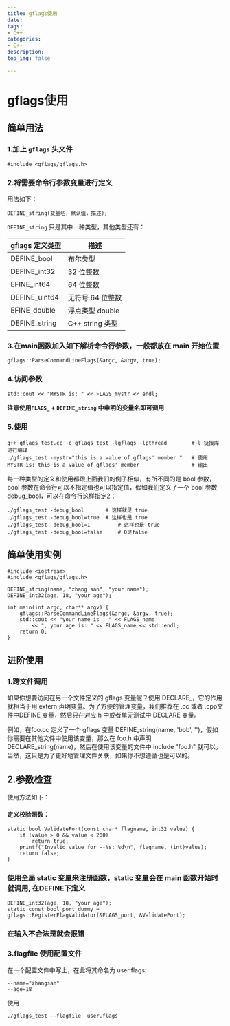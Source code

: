 ```yaml
---
title: gflags使用
date:
tags: 
- C++
categories:
- C++
description:
top_img: false

---
```


# gflags使用

## 简单用法

### 1.加上 `gflags` 头文件

```
#include <gflags/gflags.h>
```

### 2.将需要命令行参数变量进行定义

用法如下：

```
DEFINE_string(变量名，默认值，描述);
```

`DEFINE_string` 只是其中一种类型，其他类型还有：

| gflags 定义类型 | 描述             |
| --------------- | ---------------- |
| DEFINE_bool     | 布尔类型         |
| DEFINE_int32    | 32 位整数        |
| EFINE_int64     | 64 位整数        |
| DEFINE_uint64   | 无符号 64 位整数 |
| EFINE_double    | 浮点类型 double  |
| DEFINE_string   | C++ string 类型  |

### 3.在main函数加入如下解析命令行参数，一般都放在 main 开始位置

```
gflags::ParseCommandLineFlags(&argc, &argv, true);
```

### 4.访问参数

```
std::cout << "MYSTR is: " << FLAGS_mystr << endl;
```

**注意使用`FLAGS_` + `DEFINE_string` 中申明的变量名即可调用**

### 5.使用

```
g++ gflags_test.cc -o gflags_test -lgflags -lpthread 		#-l 链接库进行编译
./gflags_test -mystr="this is a value of gflags' member "	# 使用
MYSTR is: this is a value of gflags' member  				# 输出
```


每一种类型的定义和使用都跟上面我们的例子相似，有所不同的是 bool 参数，bool 参数在命令行可以不指定值也可以指定值，假如我们定义了一个 bool 参数 debug_bool，可以在命令行这样指定2：

```
./gflags_test -debug_bool 		# 这样就是 true
./gflags_test -debug_bool=true	# 这样也是 true
./gflags_test -debug_bool=1 		# 这样也是 true
./gflags_test -debug_bool=false 	# 0是false
```

## 简单使用实例

```
#include <iostream>
#include <gflags/gflags.h>

DEFINE_string(name, "zhang san", "your name");
DEFINE_int32(age, 18, "your age");

int main(int argc, char** argv) {
	gflags::ParseCommandLineFlags(&argc, &argv, true);
	std::cout << "your name is : " << FLAGS_name
        << ", your age is: " << FLAGS_name << std::endl;
    return 0;
}
```

## 进阶使用

### 1.跨文件调用

如果你想要访问在另一个文件定义的 gflags 变量呢？使用 DECLARE_，它的作用就相当于用 extern 声明变量。为了方便的管理变量，我们推荐在 .cc 或者 .cpp文件中DEFINE 变量，然后只在对应.h 中或者单元测试中 DECLARE 变量。

例如，在foo.cc 定义了一个 gflags 变量 DEFINE_string(name, 'bob', '')，假如你需要在其他文件中使用该变量，那么在 foo.h 中声明 DECLARE_string(name)，然后在使用该变量的文件中 include "foo.h" 就可以。当然，这只是为了更好地管理文件关联，如果你不想遵循也是可以的。

## 2.参数检查

使用方法如下：

#### 定义校验函数：

```
static bool ValidatePort(const char* flagname, int32 value) {
	if (value > 0 && value < 200)   
     	return true;
   	printf("Invalid value for --%s: %d\n", flagname, (int)value);
   	return false;
}
```

### 使用全局 static 变量来注册函数，static 变量会在 main 函数开始时就调用, 在DEFINE下定义

```
DEFINE_int32(age, 18, "your age");
static const bool port_dummy = gflags::RegisterFlagValidator(&FLAGS_port, &ValidatePort);
```

### 在输入不合法是就会报错

### 3.flagfile 使用配置文件

在一个配置文件中写上，在此将其命名为 user.flags:

```
--name="zhangsan"
--age=18
```

使用

```
./gflags_test --flagfile  user.flags 
```

